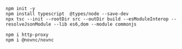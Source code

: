 ```:Typescript Project生成
npm init -y
npm install typescript  @types/node --save-dev
npx tsc --init --rootDir src --outDir build --esModuleInterop --resolveJsonModule --lib es6,dom --module commonjs
```

```:ライブラリ
npm i http-proxy
npm i @novnc/novnc
```
